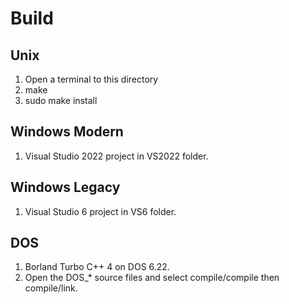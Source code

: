 # Build

## Unix

1. Open a terminal to this directory
2. make
3. sudo make install

## Windows Modern

1. Visual Studio 2022 project in VS2022 folder.

## Windows Legacy

1. Visual Studio 6 project in VS6 folder.

## DOS

1. Borland Turbo C++ 4 on DOS 6.22.
2. Open the DOS_* source files and select compile/compile then compile/link.


